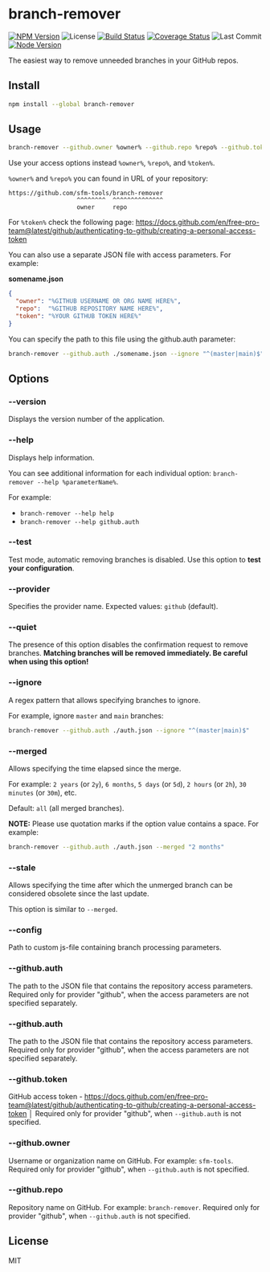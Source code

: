 # branch-remover

[![NPM Version](https://badgen.net/npm/v/branch-remover)](https://www.npmjs.com/package/branch-remover)
![License](https://badgen.net/npm/license/branch-remover)
[![Build Status](https://travis-ci.org/sfm-tools/branch-remover.svg?branch=main)](https://travis-ci.org/sfm-tools/branch-remover)
[![Coverage Status](https://coveralls.io/repos/github/sfm-tools/branch-remover/badge.svg?branch=main)](https://coveralls.io/github/sfm-tools/branch-remover?branch=main)
![Last Commit](https://badgen.net/github/last-commit/sfm-tools/branch-remover/main)
[![Node Version](https://badgen.net/npm/node/branch-remover)](https://www.npmjs.com/package/branch-remover)

The easiest way to remove unneeded branches in your GitHub repos.

## Install

```bash
npm install --global branch-remover
```

## Usage

```bash
branch-remover --github.owner %owner% --github.repo %repo% --github.token %token% --ignore "^(master|main)$"
```

Use your access options instead `%owner%`, `%repo%`, and `%token%`.

`%owner%` and `%repo%` you can found in URL of your repository:

```
https://github.com/sfm-tools/branch-remover
                   ^^^^^^^^  ^^^^^^^^^^^^^^
                   owner     repo
```

For `%token%` check the following page:
https://docs.github.com/en/free-pro-team@latest/github/authenticating-to-github/creating-a-personal-access-token

You can also use a separate JSON file with access parameters. For example:

**somename.json**
```json
{
  "owner": "%GITHUB USERNAME OR ORG NAME HERE%",
  "repo":  "%GITHUB REPOSITORY NAME HERE%",
  "token": "%YOUR GITHUB TOKEN HERE%"
}
```

You can specify the path to this file using the github.auth parameter:

```bash
branch-remover --github.auth ./somename.json --ignore "^(master|main)$"
```

## Options

### --version

Displays the version number of the application.

### --help

Displays help information.

You can see additional information for each individual option:
`branch-remover --help %parameterName%`.

For example:
* `branch-remover --help help`
* `branch-remover --help github.auth`

### --test

Test mode, automatic removing branches is disabled.
Use this option to **test your configuration**.

### --provider

Specifies the provider name. Expected values: `github` (default).

### --quiet

The presence of this option disables the confirmation request to remove branches.
**Matching branches will be removed immediately. Be careful when using this option!**

### --ignore

A regex pattern that allows specifying branches to ignore.

For example, ignore `master` and `main` branches:

```bash
branch-remover --github.auth ./auth.json --ignore "^(master|main)$"
```

### --merged

Allows specifying the time elapsed since the merge.

For example: `2 years` (or `2y`), `6 months`, `5 days` (or `5d`), `2 hours` (or `2h`), `30 minutes` (or `30m`), etc.

Default: `all` (all merged branches).

**NOTE:** Please use quotation marks if the option value contains a space. For example:


```bash
branch-remover --github.auth ./auth.json --merged "2 months"
```

### --stale

Allows specifying the time after which the unmerged branch can be considered obsolete since the last update.

This option is similar to `--merged`.

### --config

Path to custom js-file containing branch processing parameters.

### --github.auth

The path to the JSON file that contains the repository access parameters.
Required only for provider "github", when the access parameters are not specified separately.

### --github.auth

The path to the JSON file that contains the repository access parameters.
Required only for provider "github", when the access parameters are not specified separately.

### --github.token

GitHub access token - https://docs.github.com/en/free-pro-team@latest/github/authenticating-to-github/creating-a-personal-access-token │
Required only for provider "github", when `--github.auth` is not specified.

### --github.owner

Username or organization name on GitHub. For example: `sfm-tools`.
Required only for provider "github", when `--github.auth` is not specified.

### --github.repo

Repository name on GitHub. For example: `branch-remover`.
Required only for provider "github", when `--github.auth` is not specified.

## License
MIT
